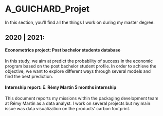 # A_GUICHARD_Projet

In this section, you'll find all the things I work on during my master degree.

## 2020 | 2021:

#### Econometrics project: Post bachelor students database

In this study, we aim at predict the probability of success in the economic program based on the post bachelor student profile. In order to achieve the objective, we want to explore different ways through several models and find the best prediction. 

#### Internship report: E. Rémy Martin 5 months internship

This document reports my missions within the packaging development team at Rémy Martin as a data analyst. I work on several projects but my main issue was data visualization on the products' carbon footprint. 
